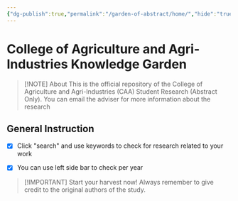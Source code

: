 ```yaml
---
{"dg-publish":true,"permalink":"/garden-of-abstract/home/","hide":"true","tags":["gardenEntry"],"created":"2024-05-22T15:15:08.971+08:00"}
---
```


# College of Agriculture and Agri-Industries Knowledge Garden

> [!NOTE] About
>This is the official repository of the College of Agriculture and Agri-Industries (CAA) Student Research (Abstract Only). 
>You can email the adviser for more information about the research
## General Instruction
- [x] Click "search" and use keywords to  check for research related to your work
- [x] You can use left side bar to check per year


> [!IMPORTANT] Start your harvest now!
> Always remember to give credit to the original authors of the study.
